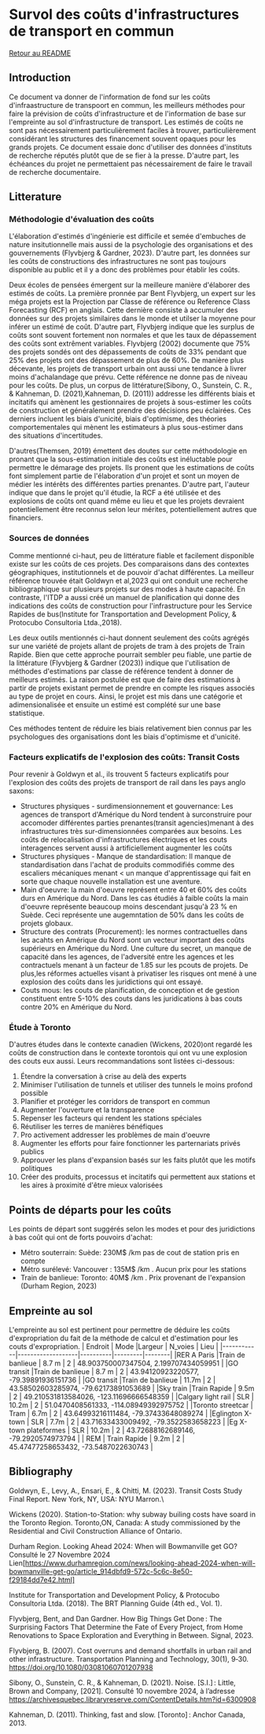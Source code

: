 # Survol des coûts d'infrastructures de transport en commun
 [Retour au README](../README.md)
## Introduction
Ce document va donner de l'information de fond sur les coûts d'infraastructure de transpoort en commun, les meilleurs méthodes pour faire la prévision de coûts d'infrastructure et de l'information de base sur l'empreinte au sol d'infrastructure de transport. Les estimés de coûts ne sont pas nécessairement particulièrement faciles à trouver, particulièrement  considérant les structures des financement souvent opaques pour les grands projets. Ce document essaie donc d'utiliser des données d'instituts de recherche réputés plutôt que de se fier à la presse. D'autre part, les échéances du projet ne permettaient pas nécessairement de faire le travail de recherche documentaire.


## Litterature

### Méthodologie d'évaluation des coûts
L'élaboration d'estimés d'ingénierie est difficile et semée d'embuches de nature insitutionnelle mais aussi de la psychologie des organisations et des gouvernements (Flyvbjerg & Gardner, 2023). D'autre part, les données sur les coûts de constructions des infrastructures ne sont pas toujours disponible au public et il y a donc des problèmes pour établir les coûts. 

Deux écoles de pensées émergent sur la meilleure manière d'élaborer des estimés de coûts. La première pronnée par Bent Flyvbjerg, un expert sur les méga projets est la Projection par Classe de référence ou Reference Class Forecasting (RCF) en anglais. Cette dernière consiste à accumuler des données sur des projets similaires dans le monde et utilser la moyenne pour inférer un estimé de coût. D'autre part, Flyvbjerg indique que les surplus de coûts sont souvent fortement non normales et que les taux de dépassement des coûts sont extrêment variables.  Flyvbjerg (2002) documente que 75% des projets sondés ont des dépassements de coûts de 33% pendant que 25% des projets ont des dépassement de plus de 60%. De manière plus décevante, les projets de transport urbain ont aussi une tendance à livrer moins d'achalandage que prévu. Cette référence ne donne pas de niveau pour les coûts. 
De plus, un corpus de littérature(Sibony, O., Sunstein, C. R., & Kahneman, D. (2021),Kahneman, D. (2011)) addresse les différents biais et incitatifs qui amènent les gestionnaires de projets à sous-estimer les coûts de construction et généralement prendre des décisions peu éclairées. Ces derniers incluent les biais d'unicité, biais d'optimisme, des théories comportementales qui mènent les estimateurs à plus sous-estimer dans des situations d'incertitudes.

D'autres(Themsen, 2019) émettent des doutes sur cette méthodologie en pronant que la sous-estimation initiale des coûts est inéluctable pour permettre le démarage des projets. Ils pronent que les estimations de coûts font simplement partie de l'élaboration d'un projet et sont un moyen de médier les intérêts des différentes parties prenantes. D'autre part, l'auteur indique que dans le projet qu'il étudie, la RCF a été utilisée et des explosions de coûts ont quand même eu lieu et que les projets devraient potentiellement être reconnus selon leur mérites, potentiellement autres que financiers.

### Sources de données
Comme mentionné ci-haut, peu de littérature fiable et facilement disponible existe sur les coûts de ces projets. Des comparaisons dans des contextes géographiques, institutionnels et de pouvoir d'achat différentes. La meilleur référence trouvée était Goldwyn et al,2023 qui ont conduit une recherche bibliographique sur plusieurs projets sur des modes à haute capacité. En contraste, l'ITDP a aussi créé un manuel de planification qui donne des indications des coûts de construction pour l'infrastructure pour les Service Rapides de bus(Institute for Transportation and Development Policy, & Protocubo Consultoria Ltda.,2018).

Les deux outils mentionnés ci-haut donnent seulement des coûts agrégés sur une variété de projets allant de projets de tram à des projets de Train Rapide. Bien que cette approche pourrait sembler peu fiable, une partie de la littérature (Flyvbjerg & Gardner (2023)) indique que l'utilisation de méthodes d'estimations par classe de référence tendent à donner de meilleurs estimés. La raison postulée est que de faire des estimations à partir de projets existant permet de prendre en compte les risques associés au type de projet en cours. Ainsi, le projet est mis dans une catégorie et adimensionalisée  et ensuite un estimé est complété sur une base statistique.

Ces méthodes tentent de réduire les biais relativement bien connus par les psychologues des organisations dont les biais d'optimisme et d'unicité.

### Facteurs explicatifs de l'explosion des coûts: Transit Costs
Pour revenir à Goldwyn et al., ils trouvent 5 facteurs explicatifs pour l'explosion des coûts des projets de transport de rail dans les pays anglo saxons:
 - Structures physiques - surdimensionnement et gouvernance: Les agences de transport d'Amérique du Nord tendent à surconstruire pour accomoder différentes parties prenantes(transit agencies)menant à des infrastructures très sur-dimensionnées comparées aux besoins. Les coûts de relocalisation d'infrastructures électriques et les couts interagences servent aussi à artificiellement augmenter les coûts
 - Structures physiques - Manque de standardisation: Il manque de standardisation dans l'achat de produits commodifiés comme des escaliers mécaniques menant < un manque d'apprentissage qui fait en sorte que chaque nouvelle installation est une aventure.
 - Main d'oeuvre: la main d'oeuvre représent entre 40 et 60% des coûts durs en Amérique du Nord. Dans les cas étudiés à faible coûts la main d'oeuvre représente beaucoup moins descendant jusqu'à  23 % en Suède. Ceci représente une augemntation de 50% dans les coûts de projets globaux.
 - Structure des contrats (Procurement): les normes contractuelles dans les acahts en Amérique du Nord sont un vecteur important des coûts supérieurs en Amérique du Nord. Une culture du secret, un manque de capacité dans les agences, de l'adversité entre les agences et les contractuels menant à un facteur de 1.85 sur les pcouts de projets. De plus,les réformes actuelles visant à privatiser les risques ont mené à une explosion des coûts dans les juridictions qui ont essayé.
 - Couts mous: les couts de planification, de conception et de gestion constituent entre 5-10% des couts dans les juridications à bas couts contre 20% en Amérique du Nord.

### Étude à Toronto
D'autres études dans le contexte canadien (Wickens, 2020)ont regardé les coûts de construction dans le contexte torontois qui ont vu une explosion des couts eux aussi. Leurs recommandations sont listées ci-dessous:
1. Étendre la conversation à crise au delà des experts
2. Minimiser l'utilisation de tunnels et utiliser des tunnels le moins profond possible
3. Planifier et protéger les corridors de transport en commun
4. Augmenter l'ouverture et la transparence
5. Repenser les facteurs qui rendent les stations spéciales
6. Réutiliser les terres de manières bénéfiques
7. Pro activement addresser les problèmes de main d'oeuvre
8. Augmenter les efforts pour faire fonctionner les parternariats privés publics
9. Approuver les plans d'expansion basés sur les faits plutôt que les motifs politiques
10. Créer des produits, processus et incitatifs qui permettent aux stations et les aires à proximité d'être mieux valorisées

## Points de départs pour les coûts
Les points de départ sont suggérés selon les modes et pour des juridictions à bas coût qui ont de forts pouvoirs d'achat:
- Métro souterrain: Suède: 230M$ /km pas de cout de station pris en compte
- Métro surélevé: Vancouver : 135M$ /km . Aucun prix pour les stations 
- Train de banlieue: Toronto: 40M$ /km . Prix provenant de l'expansion (Durham Region, 2023)

## Empreinte au sol
L'empreinte au sol est pertinent pour permettre de déduire les coûts d'expropriation du fait de la méthode de calcul et d'estimation pour les couts d'expropriation. 
| Endroit    | Mode              |Largeur   | N_voies | Lieu   |
|------------|-------------------|----------|---------|--------|
|RER A Paris |Train de banlieue  | 8.7 m    | 2       | 48.903750007347504, 2.199707434059951   |
|GO transit  |Train de banlieue  | 8.7 m    | 2       | 43.94120923220577, -79.39891936151736   |
|GO transit  |Train de banlieue  | 11.7m    | 2       | 43.58502603285974, -79.62173891053689   |
|Sky train   |Train Rapide       | 9.5m     | 2       | 49.210531813584026, -123.11696666548359 |
|Calgary light rail | SLR        | 10.2m    | 2       | 51.0470408561333, -114.08949392975752   |
|Toronto streetcar  | Tram       | 6.7m     | 2       | 43.64993216111484, -79.37433648089274   |
|Eglington X-town | SLR          | 7.7m     | 2       | 43.71633433009492, -79.3522583658223    | 
|Eg X-town plateformes | SLR     | 10.2m    | 2       | 43.72688162689146, -79.2920574973794    |
| REM      | Train Rapide        | 9.2m     | 2       | 45.47477258653432, -73.5487022630743    |
## Bibliography
Goldwyn, E., Levy, A., Ensari, E., & Chitti, M. (2023). Transit Costs Study Final Report. New York, NY, USA: NYU Marron.\

Wickens (2020). Station-to-Station: why subway builing costs have soard in the Toronto Region. Toronto,ON, Canada: A study commissioned by the Residential and Civil Construction Alliance of Ontario.

Durham Region. Looking Ahead 2024: When will Bowmanville get GO? Consulté le 27 Novembre 2024 Lien[https://www.durhamregion.com/news/looking-ahead-2024-when-will-bowmanville-get-go/article_914dbfd9-572c-5c6c-8e50-f29184dd7e42.html]

Institute for Transportation and Development Policy, & Protocubo Consultoria Ltda. (2018). The BRT Planning Guide (4th ed., Vol. 1).

Flyvbjerg, Bent, and Dan Gardner. How Big Things Get Done : The Surprising Factors That Determine the Fate of Every Project, from Home Renovations to Space Exploration and Everything in Between. Signal, 2023.

Flyvbjerg, B. (2007). Cost overruns and demand shortfalls in urban rail and other infrastructure. Transportation Planning and Technology, 30(1), 9‑30. https://doi.org/10.1080/03081060701207938

Sibony, O., Sunstein, C. R., & Kahneman, D. (2021). Noise. [S.I.] : Little, Brown and Company, [2021]. Consulté 10 novembre 2024, à l’adresse https://archivesquebec.libraryreserve.com/ContentDetails.htm?id=6300908

Kahneman, D. (2011). Thinking, fast and slow. [Toronto] : Anchor Canada, 2013.
